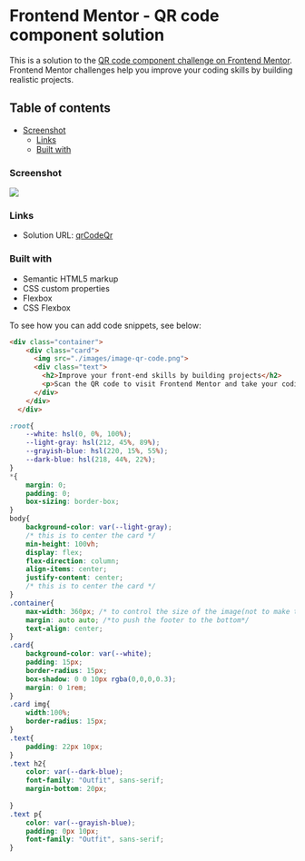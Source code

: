 # Frontend Mentor - QR code component solution

This is a solution to the [QR code component challenge on Frontend Mentor](https://www.frontendmentor.io/challenges/qr-code-component-iux_sIO_H). Frontend Mentor challenges help you improve your coding skills by building realistic projects. 

## Table of contents

- [Screenshot](#screenshot)
  - [Links](#links)
  - [Built with](#built-with)
### Screenshot

![](qrcodeDesign/design/desktop-design.jpg)

### Links

- Solution URL: [qrCodeQr](https://qrcodeqr.netlify.app/)

### Built with

- Semantic HTML5 markup
- CSS custom properties
- Flexbox
- CSS Flexbox


To see how you can add code snippets, see below:

```html
<div class="container">
    <div class="card">
      <img src="./images/image-qr-code.png">
      <div class="text">
        <h2>Improve your front-end skills by building projects</h2>
        <p>Scan the QR code to visit Frontend Mentor and take your coding skills to the next level</p>
      </div>
    </div>
  </div>
```
```css
:root{
    --white: hsl(0, 0%, 100%);
    --light-gray: hsl(212, 45%, 89%);
    --grayish-blue: hsl(220, 15%, 55%);
    --dark-blue: hsl(218, 44%, 22%);
}
*{
    margin: 0;
    padding: 0;
    box-sizing: border-box;
}
body{
    background-color: var(--light-gray);
    /* this is to center the card */
    min-height: 100vh;
    display: flex;
    flex-direction: column;
    align-items: center;
    justify-content: center;
    /* this is to center the card */
}
.container{
    max-width: 360px; /* to control the size of the image(not to make the image overflow)*/
    margin: auto auto; /*to push the footer to the bottom*/
    text-align: center;
}
.card{
    background-color: var(--white);
    padding: 15px;
    border-radius: 15px;
    box-shadow: 0 0 10px rgba(0,0,0,0.3);
    margin: 0 1rem;
}
.card img{
    width:100%;
    border-radius: 15px;
}
.text{
    padding: 22px 10px;
}
.text h2{
    color: var(--dark-blue);    
    font-family: "Outfit", sans-serif;
    margin-bottom: 20px;
    
}
.text p{
    color: var(--grayish-blue);
    padding: 0px 10px;
    font-family: "Outfit", sans-serif;
}
```
